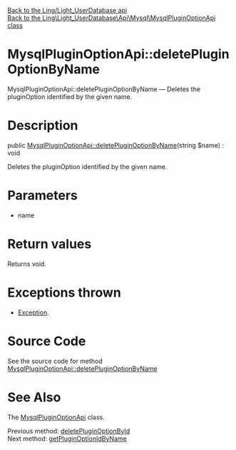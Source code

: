 [Back to the Ling/Light_UserDatabase api](https://github.com/lingtalfi/Light_UserDatabase/blob/master/doc/api/Ling/Light_UserDatabase.md)<br>
[Back to the Ling\Light_UserDatabase\Api\Mysql\MysqlPluginOptionApi class](https://github.com/lingtalfi/Light_UserDatabase/blob/master/doc/api/Ling/Light_UserDatabase/Api/Mysql/MysqlPluginOptionApi.md)


MysqlPluginOptionApi::deletePluginOptionByName
================



MysqlPluginOptionApi::deletePluginOptionByName — Deletes the pluginOption identified by the given name.




Description
================


public [MysqlPluginOptionApi::deletePluginOptionByName](https://github.com/lingtalfi/Light_UserDatabase/blob/master/doc/api/Ling/Light_UserDatabase/Api/Mysql/MysqlPluginOptionApi/deletePluginOptionByName.md)(string $name) : void




Deletes the pluginOption identified by the given name.




Parameters
================


- name

    


Return values
================

Returns void.


Exceptions thrown
================

- [Exception](http://php.net/manual/en/class.exception.php).&nbsp;







Source Code
===========
See the source code for method [MysqlPluginOptionApi::deletePluginOptionByName](https://github.com/lingtalfi/Light_UserDatabase/blob/master/Api/Mysql/MysqlPluginOptionApi.php#L155-L161)


See Also
================

The [MysqlPluginOptionApi](https://github.com/lingtalfi/Light_UserDatabase/blob/master/doc/api/Ling/Light_UserDatabase/Api/Mysql/MysqlPluginOptionApi.md) class.

Previous method: [deletePluginOptionById](https://github.com/lingtalfi/Light_UserDatabase/blob/master/doc/api/Ling/Light_UserDatabase/Api/Mysql/MysqlPluginOptionApi/deletePluginOptionById.md)<br>Next method: [getPluginOptionIdByName](https://github.com/lingtalfi/Light_UserDatabase/blob/master/doc/api/Ling/Light_UserDatabase/Api/Mysql/MysqlPluginOptionApi/getPluginOptionIdByName.md)<br>

